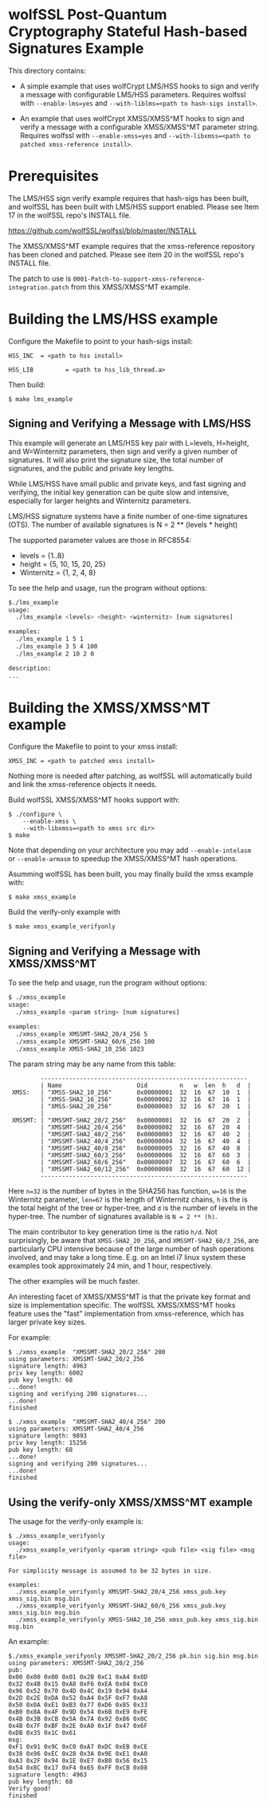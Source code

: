 # wolfSSL Post-Quantum Cryptography Stateful Hash-based Signatures Example

This directory contains:

- A simple example that uses wolfCrypt LMS/HSS hooks to sign and verify a message
  with configurable LMS/HSS parameters. Requires wolfssl with `--enable-lms=yes`
  and `--with-liblms=<path to hash-sigs install>`.

- An example that uses wolfCrypt XMSS/XMSS^MT hooks to sign and verify a message
  with a configurable XMSS/XMSS^MT parameter string. Requires wolfssl with `--enable-xmss=yes`
  and `--with-libxmss=<path to patched xmss-reference install>`.

# Prerequisites

The LMS/HSS sign verify example requires that hash-sigs has been built, and
wolfSSL has been built with LMS/HSS support enabled.  Please see Item 17
in the wolfSSL repo's INSTALL file.

https://github.com/wolfSSL/wolfssl/blob/master/INSTALL

The XMSS/XMSS^MT example requires that the xmss-reference repository has been
cloned and patched. Please see item 20 in the wolfSSL repo's INSTALL file.

The patch to use is `0001-Patch-to-support-xmss-reference-integration.patch` from this XMSS/XMSS^MT example.

# Building the LMS/HSS example

Configure the Makefile to point to your hash-sigs install:

```
HSS_INC  = <path to hss install>
```

```
HSS_LIB         = <path to hss_lib_thread.a>
```

Then build:

```
$ make lms_example
```

## Signing and Verifying a Message with LMS/HSS

This example will generate an LMS/HSS key pair with L=levels, H=height, and
W=Winternitz parameters, then sign and verify a given number of signatures.
It will also print the signature size, the total number of signatures, and
the public and private key lengths.

While LMS/HSS have small public and private keys, and fast signing and
verifying, the initial key generation can be quite slow and intensive,
especially for larger heights and Winternitz parameters.

LMS/HSS signature systems have a finite number of one-time signatures (OTS).
The number of available signatures is
  N = 2 ** (levels * height)

The supported parameter values are those in RFC8554:
- levels = {1..8}
- height = {5, 10, 15, 20, 25}
- Winternitz = {1, 2, 4, 8}

To see the help and usage, run the program without options:
```sh
$./lms_example
usage:
  ./lms_example <levels> <height> <winternitz> [num signatures]

examples:
  ./lms_example 1 5 1
  ./lms_example 3 5 4 100
  ./lms_example 2 10 2 0

description:
...
```

# Building the XMSS/XMSS^MT example

Configure the Makefile to point to your xmss install:

```
XMSS_INC = <path to patched xmss install>
```

Nothing more is needed after patching, as wolfSSL will automatically
build and link the xmss-reference objects it needs.

Build wolfSSL XMSS/XMSS^MT hooks support with:

```
$ ./configure \
    --enable-xmss \
    --with-libxmss=<path to xmss src dir>
$ make
```

Note that depending on your architecture you may add `--enable-intelasm`
or `--enable-armasm` to speedup the XMSS/XMSS^MT hash operations.

Asumming wolfSSL has been built, you may finally build the xmss example with:

```
$ make xmss_example
```

Build the verify-only example with
```
$ make xmss_example_verifyonly
```


## Signing and Verifying a Message with XMSS/XMSS^MT

To see the help and usage, run the program without options:
```sh
$ ./xmss_example
usage:
  ./xmss_example <param string> [num signatures]

examples:
  ./xmss_example XMSSMT-SHA2_20/4_256 5
  ./xmss_example XMSSMT-SHA2_60/6_256 100
  ./xmss_example XMSS-SHA2_10_256 1023
```

The param string may be any name from this table:

```
         ----------------------------------------------------------
         | Name                     Oid         n   w  len  h   d  |
 XMSS:   | "XMSS-SHA2_10_256"       0x00000001  32  16  67  10  1  |
         | "XMSS-SHA2_16_256"       0x00000002  32  16  67  16  1  |
         | "XMSS-SHA2_20_256"       0x00000003  32  16  67  20  1  |
         |                                                         |
 XMSSMT: | "XMSSMT-SHA2_20/2_256"   0x00000001  32  16  67  20  2  |
         | "XMSSMT-SHA2_20/4_256"   0x00000002  32  16  67  20  4  |
         | "XMSSMT-SHA2_40/2_256"   0x00000003  32  16  67  40  2  |
         | "XMSSMT-SHA2_40/4_256"   0x00000004  32  16  67  40  4  |
         | "XMSSMT-SHA2_40/8_256"   0x00000005  32  16  67  40  8  |
         | "XMSSMT-SHA2_60/3_256"   0x00000006  32  16  67  60  3  |
         | "XMSSMT-SHA2_60/6_256"   0x00000007  32  16  67  60  6  |
         | "XMSSMT-SHA2_60/12_256"  0x00000008  32  16  67  60  12 |
         ----------------------------------------------------------
```

Here `n=32` is the number of bytes in the SHA256 has function, `w=16`
is the Winternitz parameter, `len=67` is the length of Winternitz chains,
`h` is the is the total height of the tree or hyper-tree, and `d` is the
number of levels in the hyper-tree. The number of signatures available
is `N = 2 ** (h)`.

The main contributor to key generation time is the ratio `h/d`.
Not surprisingly, be aware that `XMSS-SHA2_20_256`, and `XMSSMT-SHA2_60/3_256`, are particularly
CPU intensive because of the large number of hash operations involved, and
may take a long time. E.g. on an Intel i7 linux system these examples took
approximately 24 min, and 1 hour, respectively.

The other examples will be much faster.

An interesting facet of XMSS/XMSS^MT is that the private key format
and size is implementation specific. The wolfSSL XMSS/XMSS^MT hooks
feature uses the "fast" implementation from xmss-reference, which
has larger private key sizes.

For example:

```
$ ./xmss_example  "XMSSMT-SHA2_20/2_256" 200
using parameters: XMSSMT-SHA2_20/2_256
signature length: 4963
priv key length: 6002
pub key length: 68
...done!
signing and verifying 200 signatures...
...done!
finished

```

```
$ ./xmss_example  "XMSSMT-SHA2_40/4_256" 200
using parameters: XMSSMT-SHA2_40/4_256
signature length: 9893
priv key length: 15256
pub key length: 68
...done!
signing and verifying 200 signatures...
...done!
finished
```

## Using the verify-only XMSS/XMSS^MT example

The usage for the verify-only example is:
```
$ ./xmss_example_verifyonly
usage:
  ./xmss_example_verifyonly <param string> <pub file> <sig file> <msg file>

For simplicity message is assumed to be 32 bytes in size.

examples:
  ./xmss_example_verifyonly XMSSMT-SHA2_20/4_256 xmss_pub.key xmss_sig.bin msg.bin
  ./xmss_example_verifyonly XMSSMT-SHA2_60/6_256 xmss_pub.key xmss_sig.bin msg.bin
  ./xmss_example_verifyonly XMSS-SHA2_10_256 xmss_pub.key xmss_sig.bin msg.bin
```

An example:
```
$./xmss_example_verifyonly XMSSMT-SHA2_20/2_256 pk.bin sig.bin msg.bin
using parameters: XMSSMT-SHA2_20/2_256
pub:
0x00 0x00 0x00 0x01 0x2B 0xC1 0xA4 0x8D
0x32 0x4B 0x15 0xA8 0xF6 0xEA 0x04 0xC0
0x96 0x52 0x70 0x4D 0x4C 0x19 0x94 0xA4
0x2D 0x2E 0xDA 0x52 0xA4 0x5F 0xF7 0xA8
0x50 0x0A 0xE1 0xB3 0x77 0xD6 0x85 0x33
0xB0 0x8A 0x4F 0x9D 0x54 0x6B 0xE9 0xFE
0x4B 0x3B 0xCB 0x5A 0x7A 0x92 0x86 0x0C
0x4B 0x7F 0xBF 0x2E 0xA0 0x1F 0x47 0x6F
0xDB 0x35 0x1C 0x61
msg:
0xF1 0x91 0x9C 0xC0 0xA7 0xDC 0xEB 0xCE
0x38 0x96 0xEC 0x28 0x3A 0x9E 0xE1 0xA0
0xA3 0x2F 0x94 0x1E 0xE7 0xB0 0x56 0x15
0x54 0x8C 0x17 0xF4 0x65 0xFF 0xCB 0x08
signature length: 4963
pub key length: 68
Verify good!
finished
```
